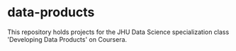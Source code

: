 # data-products

This repository holds projects for the JHU Data Science specialization class
'Developing Data Products' on Coursera.
